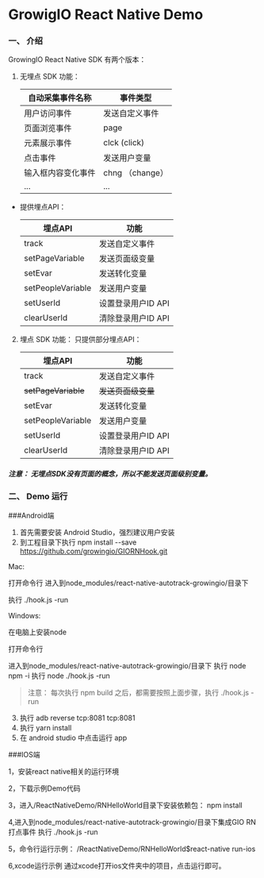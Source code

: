 # GrowigIO React Native Demo

### 一、 介绍

GrowingIO React Native SDK 有两个版本：
1. 无埋点 SDK 功能：

    |自动采集事件名称   |事件类型   |
    |---|---|
    |用户访问事件   |发送自定义事件   |
    |页面浏览事件   |page   |
    |元素展示事件   |clck (click)   |
    |点击事件   |发送用户变量   |
    |输入框内容变化事件   |chng （change）   |
    |...|...   |
  - 提供埋点API：

    |埋点API   |功能   |
    |---|---|
    |track   |发送自定义事件   |
    |setPageVariable   |发送页面级变量   |
    |setEvar   |发送转化变量   |
    |setPeopleVariable   |发送用户变量   |
    |setUserId   |设置登录用户ID API   |
    |clearUserId   |清除登录用户ID API   |

2. 埋点 SDK 功能：
   只提供部分埋点API：

    |埋点API   |功能   |
    |---|---|
    |track   |发送自定义事件   |
    |~~setPageVariable~~  |~~发送页面级变量~~   |
    |setEvar   |发送转化变量   |
    |setPeopleVariable   |发送用户变量   |
    |setUserId   |设置登录用户ID API   |
    |clearUserId   |清除登录用户ID API   |

##### 注意： 无埋点SDK没有页面的概念，所以不能发送页面级别变量。


### 二、 Demo 运行

###Android端

1. 首先需要安装 Android Studio，强烈建议用户安装
2. 到工程目录下执行 npm install --save https://github.com/growingio/GIORNHook.git


Mac:

打开命令行
进入到node_modules/react-native-autotrack-growingio/目录下

执行 ./hook.js -run




Windows:

在电脑上安装node

打开命令行

进入到node_modules/react-native-autotrack-growingio/目录下
执行 node npm -i
执行 node ./hook.js -run



>  注意： 每次执行 npm build 之后，都需要按照上面步骤，执行 ./hook.js -run


3. 执行 adb reverse tcp:8081 tcp:8081
4. 执行 yarn install
5. 在 android studio 中点击运行 app

###IOS端

1，安装react native相关的运行环境

2，下载示例Demo代码

3，进入/ReactNativeDemo/RNHelloWorld目录下安装依赖包：
   npm install
   
4,进入到node_modules/react-native-autotrack-growingio/目录下集成GIO RN打点事件
 执行 ./hook.js -run
 
5，命令行运行示例：
   /ReactNativeDemo/RNHelloWorld$react-native run-ios
   
6,xcode运行示例
  通过xcode打开ios文件夹中的项目，点击运行即可。
  
